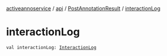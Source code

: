 [activeannoservice](../../index.md) / [api](../index.md) / [PostAnnotationResult](index.md) / [interactionLog](./interaction-log.md)

# interactionLog

`val interactionLog: `[`InteractionLog`](../../document/-interaction-log/index.md)